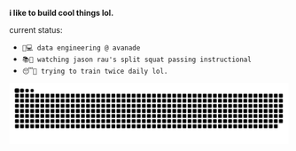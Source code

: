 **i like to build cool things lol.**


current status:
- `🧠💻 data engineering @ avanade`
- `📚🥋 watching jason rau's split squat passing instructional`
- `😴🛌 trying to train twice daily lol.`

<div align="center">
    
  ![snake gif](https://github.com/ahmadbakesbread/ahmadbakesbread/blob/output/github-snake-dark.svg)
</div>

<!--
**ahmadbakesbread/ahmadbakesbread** is a ✨ _special_ ✨ repository because its `README.md` (this file) appears on your GitHub profile.

Here are some ideas to get you started:

- 🔭 I’m currently working on ...
- 🌱 I’m currently learning ...
- 👯 I’m looking to collaborate on ...
- 🤔 I’m looking for help with ...
- 💬 Ask me about ...
- 📫 How to reach me: ...
- 😄 Pronouns: ...
- ⚡ Fun fact: ...
-->
